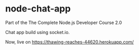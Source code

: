 # node-chat-app
Part of the The Complete Node.js Developer Course 2.0

Chat app build using socket.io.

Now, live on https://thawing-reaches-44620.herokuapp.com/
